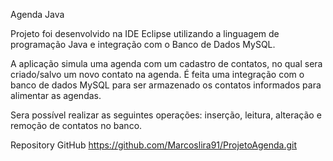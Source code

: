 Agenda Java

Projeto foi desenvolvido na IDE Eclipse utilizando a linguagem de programação Java e integração com o Banco de Dados MySQL.

A aplicação simula uma agenda com um cadastro de contatos, no qual sera criado/salvo um novo contato na agenda. É feita uma integração com o banco de dados MySQL para ser armazenado os contatos informados para alimentar as agendas.

Sera possível realizar as seguintes operações: inserção, leitura, alteração e remoção de contatos no banco.

Repository GitHub https://github.com/Marcoslira91/ProjetoAgenda.git
